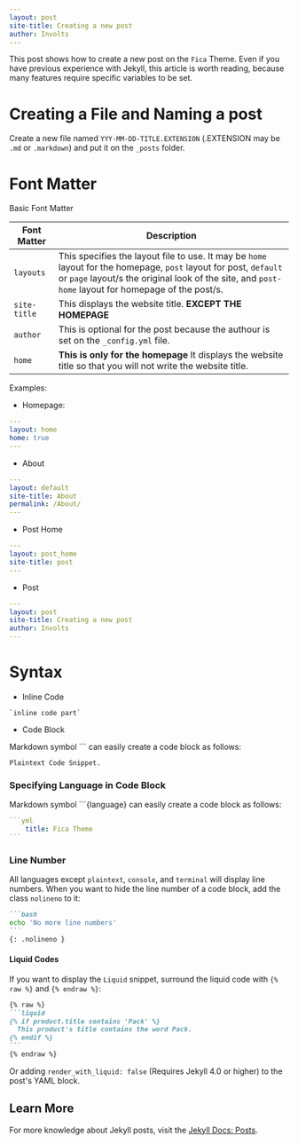 ```yaml
---
layout: post
site-title: Creating a new post
author: Involts
---
```


This post shows how to create a new post on the `Fica` Theme. Even if you have previous experience with Jekyll, this article is worth reading, because many features require specific variables to be set.

# Creating a File and Naming a post

Create a new file named `YYY-MM-DD-TITLE.EXTENSION` (.EXTENSION may be `.md` or `.markdown`) and put it on the `_posts` folder.

# Font Matter

Basic Font Matter

|             Font Matter               |  Description
| --------------------------------------|------------------
| `layouts`                             |  This specifies the layout file to use. It may be `home` layout for the homepage, `post` layout for post, `default` or `page` layout/s the original look of the site, and `post-home` layout for homepage of the post/s. 
| `site-title`                          | This displays the website title. **EXCEPT THE HOMEPAGE**
| `author`                              |  This is optional for the post because the authour is set on the `_config.yml` file.
| `home`                                | **This is only for the homepage** It displays the website title so that you will not write the website title.

Examples:

- Homepage:

```yml
---
layout: home
home: true
---

```

- About

```yml
---
layout: default
site-title: About
permalink: /About/
---

```

- Post Home

```yml
---
layout: post_home
site-title: post
---
```

- Post

```yml
---
layout: post
site-title: Creating a new post
author: Involts
---
```

# Syntax

- Inline Code

```
`inline code part`
```

- Code Block

Markdown symbol ``` can easily create a code block as follows:

```
Plaintext Code Snippet.
```
### Specifying Language in Code Block

  Markdown symbol ```{language} can easily create a code block as follows:

````yml
```yml
    title: Fica Theme
```
````

### Line Number

 All languages except `plaintext`, `console`, and `terminal` will display line numbers. When you want to hide the line number of a code block, add the class `nolineno` to it:

````markdown
```bash
echo 'No more line numbers'
```
{: .nolineno }
````

#### Liquid Codes

If you want to display the `Liquid` snippet, surround the liquid code with `{% raw %}` and `{% endraw %}`:

````markdown
{% raw %}
```liquid
{% if product.title contains 'Pack' %}
  This product's title contains the word Pack.
{% endif %}
```
{% endraw %}
````

Or adding `render_with_liquid: false` (Requires Jekyll 4.0 or higher) to the post's YAML block.

## Learn More

For more knowledge about Jekyll posts, visit the [Jekyll Docs: Posts](https://jekyllrb.com/docs/posts/).




